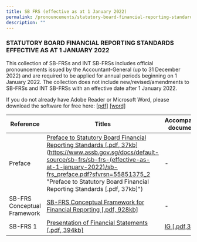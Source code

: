 ```yaml
---
title: SB FRS (effective as at 1 January 2022)
permalink: /pronouncements/statutory-board-financial-reporting-standards-sb-frs/current/
description: ""
---
```

### STATUTORY BOARD FINANCIAL REPORTING STANDARDS EFFECTIVE AS AT 1 JANUARY 2022

  

This collection of SB-FRSs and INT SB-FRSs includes official pronouncements issued by the Accountant-General (up to 31 December 2022) and are required to be applied for annual periods beginning on 1 January 2022. The collection does not include new/revised/amendments to SB-FRSs and INT SB-FRSs with an effective date after 1 January 2022.

If you do not already have Adobe Reader or Microsoft Word, please download the software for free here: [\[pdf\]](http://www.adobe.com/products/acrobat/readstep2.html) [\[word\]](http://www.microsoft.com/downloads/details.aspx?FamilyID=95e24c87-8732-48d5-8689-ab826e7b8fdf&DisplayLang=en)



| Reference | Titles | Accompanying documents\* |
| -------- | -------- | -------- |
| Preface     |[Preface to Statutory Board Financial Reporting Standards \[.pdf, 37kb\]](/files/Docs/Default%20Source/sb-frs_preface.pdf)(https://www.assb.gov.sg/docs/default-source/sb-frs/sb-frs-(effective-as-at-1-january-2022)/sb-frs_preface.pdf?sfvrsn=55851375_2 "Preface to Statutory Board Financial Reporting Standards [.pdf, 37kb]")     | \-     |
| SB-FRS Conceptual Framework     | [SB-FRS Conceptual Framework for Financial Reporting \[.pdf, 928kb\]](https://www.assb.gov.sg/docs/default-source/sb-frs/sb-frs-(effective-as-at-1-january-2022)/sb-frs-conceptual-framework.pdf?sfvrsn=f5e5776d_2 "SB-FRS Conceptual Framework for Financial Reporting [.pdf, 928kb]") | \-     |
|SB-FRS 1|[Presentation of Financial Statements \[.pdf, 394kb\]](https://www.assb.gov.sg/docs/default-source/sb-frs/sb-frs-(effective-as-at-1-january-2022)/sb-frs_1_(2022).pdf?sfvrsn=71efb5e8_2 "Presentation of Financial Statements [.pdf, 394kb]")|[IG \[.pdf,372kb\]](https://www.assb.gov.sg/docs/default-source/sb-frs/sb-frs-(effective-as-at-1-january-2022)/sb-frs_1_ig_(2022).pdf?sfvrsn=e1c6f8b0_2 "IG [.pdf,372kb]")|
